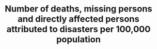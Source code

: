 ---
data_non_statistical: false
date_metadata_updated: '2017-10-30'
goal_meta_link: http://unstats.un.org/sdgs/files/metadata-compilation/Metadata-Goal-13.pdf
graph: binary
graph_title: Has the US established national and local disaster risk reduction strategies?
graph_type: line
has_metadata: true
indicator: 13.1.1
indicator_definition: "National DRR strategies in line with the Sendai Framework for\
  \ Disaster Risk Reduction 2015-2030: national disaster risk reduction strategies\
  \ and plans, across different timescales with targets, indicators and time frames,\
  \ aimed at preventing the creation of risk, the reduction of existing risk and the\
  \ strengthening of economic, social, health and environmental resilience (Sendai\
  \ Framework, para 27(b)). In the Sendai Framework, link with DRR and climate change\
  \ adaptation is strongly advocated. Note: the DRR strategies need to be based on\
  \ risk information and assessments. Country: A nation with its own government, occupying\
  \ a particular territory \tNote: Terminology will be discussed and finalized in\
  \ the Open-ended Intergovernmental Working Group for Sendai Framework for Disaster\
  \ Risk Reduction."
indicator_name: Number of deaths, missing persons and directly affected persons attributed
  to disasters per 100,000 population
indicator_sort_order: 13-01-01
indicator_variable: disaster_rsk_rdctn
layout: indicator
method_of_computation: Summation of data from National Progress Report of the Sendai
  Monitor
periodicity: Annual
permalink: /13-1-1/
published: true
rationale_interpretation: "The Sendai Framework for Disaster Risk Reduction 2015-2013\
  \ calls for national governments to adopt and implement national DRR strategies\
  \ with their own targets, indicators and timeframes. \nImpacts of climate change\
  \ on sustainable development are observed through both slow-onset events (e.g. sea\
  \ level rise, increasing temperatures, ocean acidification, glacial retreat and\
  \ related impacts, salinization, land and forest degradation, loss of biodiversity\
  \ and desertification) and extreme weather events. \nCities around the world, as\
  \ well as rural populations, witness growing disaster risks. Impacts of climate\
  \ change on sustainable development are observed through both slow-onset events\
  \ (e.g. sea level rise, increasing temperatures, ocean acidification, glacial retreat\
  \ and related impacts, salinization, land and forest degradation, loss of biodiversity\
  \ and desertification) and extreme weather events. \nCities are some of the most\
  \ vulnerable areas to natural disasters. Unplanned urban development (e.g. informal\
  \ settlements, overcrowding, inadequate infrastructures) exacerbates urban vulnerability\
  \ to climate change impacts and hydro-meteorological and geological hazards. Over\
  \ half of all coastal areas are urbanized and 21 of the worlds 33 mega cities lie\
  \ in coastal flood zones. SIDS and coastal regions are particularly affected by\
  \ sea level rise, coastal flooding and erosion, and extreme events (e.g. tsunamis\
  \ and storm surges) due to the undermining natural protective barriers, low levels\
  \ of development combined with rapid population growth in low lying coastal areas\
  \ and inadequate capacity to adapt. Poor urban populations must often resort to\
  \ unsustainable coping strategies and mechanisms. \nLarge numbers of people remain\
  \ perilously close to falling into poverty, experiencing shocks that they are unable\
  \ to cope with. For the poor, a shock of even a relatively short impact and duration\
  \ can have long term consequences. Several dimensions of poverty are closely related\
  \ to environment, which is often affected by natural disasters. Better management\
  \ of natural resources can themselves strengthen the resilience of the poor, by\
  \ both reducing the likelihood of natural hazard events and offering resources to\
  \ help cope with them. \nThese challenges require enhanced vulnerability and impact\
  \ assessments, mitigation and adaptation plans, resilience building and DRR strategies.\
  \ It is necessary to adapt to climate change, enhance resilience of ecosystems,\
  \ and reduce disaster risk and build resilience to natural disasters. \nProactive\
  \ DRR strategies will address climate change impact and enhance resilience of nations.\
  \ Resilient infrastructures will be critical part of such strategies because infrastructures\
  \ such as health, education, road and other critical infrastructures will have direct\
  \ impact on reducing inequality and making growth more inclusive. \nIncreasing number\
  \ of national governments that adopt and implement national DRR strategies will\
  \ contribute to sustainable development from economic, environmental and social\
  \ perspectives. \nThe indicator will build bridge between the SDGs and the Sendai\
  \ Framework for DRR because the adoption of national DRR strategies is one of Sendai\
  \ Framework targets and will be also monitored under the Sendai Framework Monitoring\
  \ System. \n(mainly based on TST Issue Brief 23, 12 and 20)"
reporting_status: complete
scheduled_update_by_national_source: Fall, 2018
sdg_goal: 13
source_active_1: true
source_agency_staff_name_1: Amy Rosenband, NSC
source_agency_survey_dataset_1: National Security Council/Executive Office of the
  President
source_notes_1: null
source_title_1: null
source_url_1: https://www.dhs.gov/presidential-policy-directive-8-national-preparedness
target: Strengthen resilience and adaptive capacity to climate-related hazards and
  natural disasters in all countries.
target_id: '13.1'
title: Number of deaths, missing persons and directly affected persons attributed
  to disasters per 100,000 population
un_custodial_agency: 'UNISDR (Partnering Agencies: WMO, UNFCCC, UNEP)'
un_designated_tier: '2'
unit_of_measure: Yes/no
us_method_of_computation: 'US Presidential Policy Directive 8: National Preparedness,
  including the National Preparedness Goal and the National Preparedness System'
variable_description: null
variable_notes: null
---